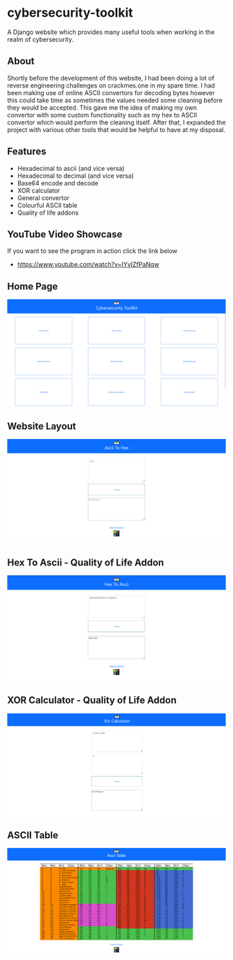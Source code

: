 # cybersecurity-toolkit
 A Django website which provides many useful tools when working in the realm of cybersecurity.
 
## About
Shortly before the development of this website, I had been doing a lot of reverse engineering challenges on crackmes.one in my spare time. I had been making use of online ASCII convertors for decoding bytes however this could take time as sometimes the values needed some cleaning before they would be accepted. This gave me the idea of making my own convertor with some custom functionality such as my hex to ASCII convertor which would perform the cleaning itself. After that, I expanded the project with various other tools that would be helpful to have at my disposal.
 
## Features
- Hexadecimal to ascii (and vice versa)
- Hexadecimal to decimal (and vice versa)
- Base64 encode and decode
- XOR calculator
- General convertor
- Colourful ASCII table
- Quality of life addons

## YouTube Video Showcase
If you want to see the program in action click the link below
- https://www.youtube.com/watch?v=IYvIZfPaNqw

## Home Page
![Home Page](/Imgs/1.png)

## Website Layout
![Website Layout](/Imgs/2.png)

## Hex To Ascii - Quality of Life Addon
![Hex To Ascii](/Imgs/3.png)

## XOR Calculator - Quality of Life Addon
![XOR Calculator](/Imgs/4.png)

## ASCII Table
![ASCII Table](/Imgs/5.png)

